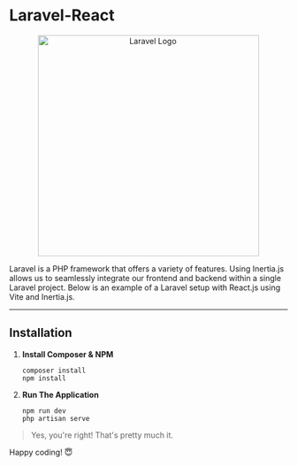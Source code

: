 # Laravel-React

<p align="center"><a href="https://laravel.com" target="_blank"><img src="https://raw.githubusercontent.com/laravel/art/master/logo-lockup/5%20SVG/2%20CMYK/1%20Full%20Color/laravel-logolockup-cmyk-red.svg" width="400" alt="Laravel Logo"></a></p>

Laravel is a PHP framework that offers a variety of features. Using Inertia.js allows us to seamlessly integrate our frontend and backend within a single Laravel project. Below is an example of a Laravel setup with React.js using Vite and Inertia.js.

---

## Installation

1. **Install Composer & NPM**
     ```
     composer install
     npm install
     ```

2. **Run The Application**
     ```
     npm run dev
     php artisan serve
     ```

> Yes, you're right! That's pretty much it.

Happy coding! 😇
